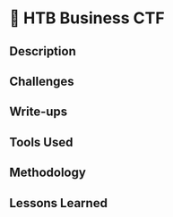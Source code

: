 # 💼 HTB Business CTF

## Description

## Challenges

## Write-ups

## Tools Used

## Methodology

## Lessons Learned

